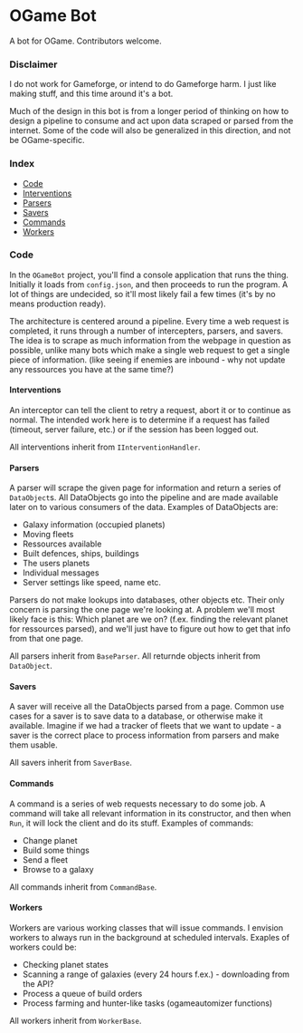 OGame Bot
=======

A bot for OGame. Contributors welcome.

### Disclaimer

I do not work for Gameforge, or intend to do Gameforge harm. I just like making stuff, and this time around it's a bot.

Much of the design in this bot is from a longer period of thinking on how to design a pipeline to consume and act upon data scraped or parsed from the internet. Some of the code will also be generalized in this direction, and not be OGame-specific.

### Index

- [Code](#code)
- [Interventions](#interventions)
- [Parsers](#parsers)
- [Savers](#savers)
- [Commands](#commands)
- [Workers](#workers)

### Code

In the `OGameBot` project, you'll find a console application that runs the thing. Initially it loads from `config.json`, and then proceeds to run the program. A lot of things are undecided, so it'll most likely fail a few times (it's by no means production ready).

The architecture is centered around a pipeline. Every time a web request is completed, it runs through a number of intercepters, parsers, and savers. The idea is to scrape as much information from the webpage in question as possible, unlike many bots which make a single web request to get a single piece of information. (like seeing if enemies are inbound - why not update any ressources you have at the same time?)

#### Interventions
An interceptor can tell the client to retry a request, abort it or to continue as normal. The intended work here is to determine if a request has failed (timeout, server failure, etc.) or if the session has been logged out. 

All interventions inherit from `IInterventionHandler`.

#### Parsers
A parser will scrape the given page for information and return a series of `DataObject`s. All DataObjects go into the pipeline and are made available later on to various consumers of the data. Examples of DataObjects are:

* Galaxy information (occupied planets)
* Moving fleets
* Ressources available
* Built defences, ships, buildings
* The users planets
* Individual messages
* Server settings like speed, name etc.

Parsers do not make lookups into databases, other objects etc. Their only concern is parsing the one page we're looking at. A problem we'll most likely face is this: Which planet are we on? (f.ex. finding the relevant planet for ressources parsed), and we'll just have to figure out how to get that info from that one page.

All parsers inherit from `BaseParser`. All returnde objects inherit from `DataObject`.

#### Savers
A saver will receive all the DataObjects parsed from a page. Common use cases for a saver is to save data to a database, or otherwise make it available. Imagine if we had a tracker of fleets that we want to update - a saver is the correct place to process information from parsers and make them usable.

All savers inherit from `SaverBase`.

#### Commands
A command is a series of web requests necessary to do some job. A command will take all relevant information in its constructor, and then when `Run`, it will lock the client and do its stuff. Examples of commands:

* Change planet
* Build some things
* Send a fleet
* Browse to a galaxy

All commands inherit from `CommandBase`.

#### Workers
Workers are various working classes that will issue commands. I envision workers to always run in the background at scheduled intervals. Exaples of workers could be: 

* Checking planet states
* Scanning a range of galaxies (every 24 hours f.ex.) - downloading from the API?
* Process a queue of build orders
* Process farming and hunter-like tasks (ogameautomizer functions)

All workers inherit from `WorkerBase`.